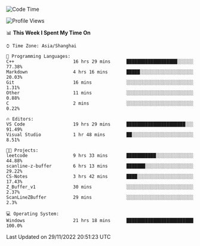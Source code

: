 <!--START_SECTION:waka-->
![Code Time](http://img.shields.io/badge/Code%20Time-397%20hrs%2047%20mins-blue)

![Profile Views](http://img.shields.io/badge/Profile%20Views-4-blue)

📊 **This Week I Spent My Time On** 

```text
⌚︎ Time Zone: Asia/Shanghai

💬 Programming Languages: 
C++                      16 hrs 29 mins      ███████████████████░░░░░░   77.38% 
Markdown                 4 hrs 16 mins       █████░░░░░░░░░░░░░░░░░░░░   20.03% 
Git                      16 mins             ░░░░░░░░░░░░░░░░░░░░░░░░░   1.31% 
Other                    11 mins             ░░░░░░░░░░░░░░░░░░░░░░░░░   0.88% 
C                        2 mins              ░░░░░░░░░░░░░░░░░░░░░░░░░   0.22%

🔥 Editors: 
VS Code                  19 hrs 29 mins      ██████████████████████░░░   91.49% 
Visual Studio            1 hr 48 mins        ██░░░░░░░░░░░░░░░░░░░░░░░   8.51%

🐱‍💻 Projects: 
leetcode                 9 hrs 33 mins       ███████████░░░░░░░░░░░░░░   44.88% 
scanline-z-buffer        6 hrs 13 mins       ███████░░░░░░░░░░░░░░░░░░   29.22% 
CS-Notes                 3 hrs 42 mins       ████░░░░░░░░░░░░░░░░░░░░░   17.43% 
Z_Buffer_v1              30 mins             ░░░░░░░░░░░░░░░░░░░░░░░░░   2.37% 
ScanLineZBuffer          29 mins             ░░░░░░░░░░░░░░░░░░░░░░░░░   2.3%

💻 Operating System: 
Windows                  21 hrs 18 mins      █████████████████████████   100.0%

```


 Last Updated on 29/11/2022 20:51:23 UTC
<!--END_SECTION:waka-->